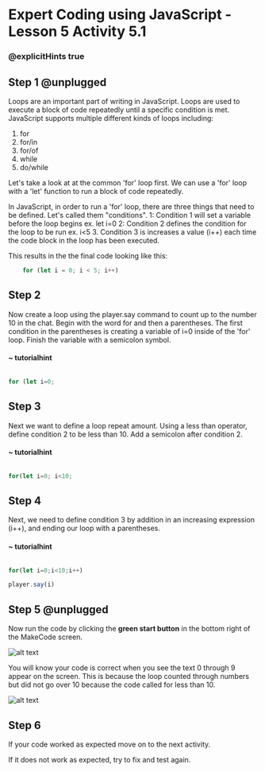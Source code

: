 # Expert Coding using JavaScript - Lesson 5 Activity 5.1

### @explicitHints true

  

## Step 1 @unplugged

  

Loops are an important part of writing in JavaScript. Loops are used to execute a block of code repeatedly until a specific condition is met. JavaScript supports multiple different kinds of loops including:
1. for
2. for/in
3. for/of
4. while
5. do/while

Let's take a look at at the common 'for' loop first. We can use a 'for' loop with a 'let' function to run a block of code repeatedly. 

In JavaScript, in order to run a 'for' loop, there are three things that need to be defined. Let's called them "conditions".
1: Condition 1 will set a variable before the loop begins
		ex. let i=0
2: Condition 2 defines the condition for the loop to be run
		ex. i<5
3. Condition 3 is increases a value (i++) each time the code block in the loop has been executed.

This results in the the final code looking like this:

```javascript
    for (let i = 0; i < 5; i++)

```

## Step 2

Now create a loop using the player.say command to count up to the number 10 in the chat. Begin with the word for and then a parentheses.  The first condition in the parentheses is creating a variable of  i=0 inside of the 'for' loop. Finish the variable with a semicolon symbol.

  
#### ~ tutorialhint

  

```javascript

for (let i=0;


```
 

## Step 3

Next we want to define a loop repeat amount. Using a less than operator, define condition 2 to be less than 10. Add a semicolon after condition 2.

  
#### ~ tutorialhint
  
```javascript

for(let i=0; i<10;

```

## Step 4

Next, we need to define condition 3 by addition in an increasing expression (i++), and ending our loop with a parentheses.

#### ~ tutorialhint

  ```javascript

for(let i=0;i<10;i++)

player.say(i)

```


## Step 5 @unplugged

Now run the code by clicking the **green start button** in the bottom right of the MakeCode screen.

  

![alt text](https://expertjs.codingcredentials.com/Lesson1/1.1/1.JPG?raw=true  "Start")

  

You will know your code is correct when you see the text 0 through 9 appear on the screen. This is because the loop counted through numbers but did not go over 10 because the code called for less than 10. 

  ![alt text](https://expertjs.codingcredentials.com/Lesson5/5.1/5.1.jpg?raw=true  "code")
  
  

## Step 6

If your code worked as expected move on to the next activity.
  
If it does not work as expected, try to fix and test again.

